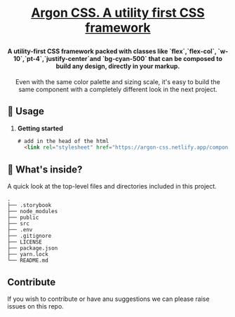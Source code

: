 
<h1 align="center">
  <a href="https://github.com/VedanthB/argon-css-library">
    Argon CSS. A utility first CSS framework
  </a>
</p>

<h4 align="center">
A utility-first CSS framework packed with classes like `flex`,`flex-col`, `w-10`,`pt-4`,`justify-center`and `bg-cyan-500` that can be composed to build any design, directly in your markup.
</h1>

<p align="center">Even with the same color palette and sizing scale, it's easy to build the same component with a completely different look in the next project. <p>

## 🚅  Usage

1.  **Getting started**


    ```html
    # add in the head of the html
      <link rel="stylesheet" href="https://argon-css.netlify.app/components/index.css">
    ```


## 🔎 What's inside?

A quick look at the top-level files and directories included in this project.

    .
    ├── .storybook
    ├── node_modules
    ├── public
    ├── src
    ├── .env
    ├── .gitignore
    ├── LICENSE
    ├── package.json
    ├── yarn.lock
    └── README.md



## Contribute

If you wish to contribute or have anu suggestions we can please raise issues on this repo.

